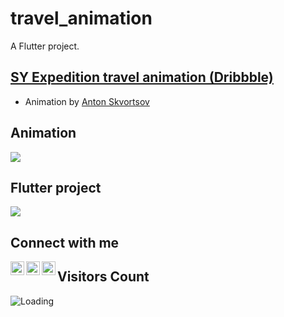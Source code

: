 # travel_animation #

A Flutter project.

## [SY Expedition travel animation (Dribbble)](https://dribbble.com/shots/3787326-SY-Expedition-travel-animation)
- Animation by [Anton Skvortsov](https://dribbble.com/AntonSKV)

## Animation
<img src="https://cdn.dribbble.com/users/877784/screenshots/3787326/media/b75a7f3c1a1065d482e0129072a3ad6f.gif">

## Flutter project
<img src="https://cdn.dribbble.com/users/877784/screenshots/3787326/media/b75a7f3c1a1065d482e0129072a3ad6f.gif">

## Connect with me
[<img align="left" alt="Sam | Twitter" width="22px" src="https://cdn.jsdelivr.net/npm/simple-icons@v3/icons/twitter.svg" />](https://twitter.com/saytoonz)
[<img align="left" alt="Sam | LinkedIn" width="22px" src="https://cdn.jsdelivr.net/npm/simple-icons@v3/icons/linkedin.svg" />](https://www.linkedin.com/in/samuel-annin-yeboah-427564142/)
[<img align="left" alt="Sam | Instagram" width="22px" src="https://cdn.jsdelivr.net/npm/simple-icons@v3/icons/instagram.svg" />](https://instagram.com/saytoonz)

## Visitors Count

<img align="left" src = "https://profile-counter.glitch.me/travel_animation/count.svg" alt ="Loading">